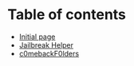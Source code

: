 # Table of contents

* [Initial page](README.md)
* [Jailbreak Helper](undefined.md)
* [c0mebackF0lders](c0mebackf0lders.md)

